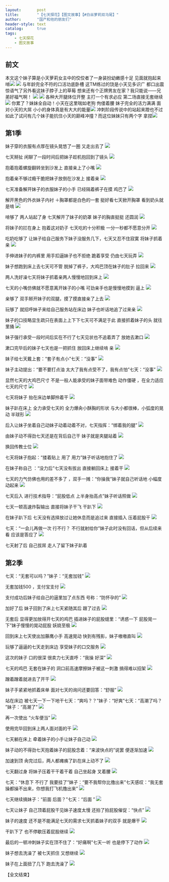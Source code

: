 ```yaml
---
layout:       post
title:        "【七天探花】【图文故事】【#白丝萝莉双马尾】"
author:       "国产和他的朋友们"
header-style: text
catalog:      true
tags:
    - 七天探花
    - 图文故事
---
```


## 前文

本文这个妹子算是小天萝莉女主中的佼佼者了一身装扮幼嫩感十足 见面就抱起来啃![](https://jooao.com/tupian/forum/202411/01/222112zdvaphdmpd01v6c6.gif)
![](https://jooao.com/tupian/forum/202411/01/222126o8z25v5jb1q1b550.gif)
与年龄完全不符的口活功底卧槽 这TM练过的饶是小天见多识广 都口出震惊语气了另外看这妹子脖子上的草莓 想来还有个正牌男友在家？我只能说——兄弟好福气啊！
![](https://jooao.com/tupian/forum/202411/01/222328rks96jy99mq6y114.gif)
![](https://jooao.com/tupian/forum/202411/01/221703hcfjpvfpzwoo5zqo.gif)
各种大开腿体位开整 主打一个有求必应 第二场直接无套继续![](https://jooao.com/tupian/forum/202411/01/222457csivyl8i33yv3lyq.gif)
你累了？妹妹全自动！小天在这里喘如老狗 佝偻着腰 妹子完全的活力满满 面对小天的大屌 小小的身体真是有大大的能量![](https://jooao.com/tupian/forum/202411/01/221808bvut88hz0t8hpzqq.gif)
冲刺阶段传说中的站起来蹬也不过如此了试问有几个妹子能抗住小天的巅峰冲撞？而这位妹妹只有两个字 拿捏![](https://jooao.com/tupian/forum/202411/01/221816w77nzn8avbz6m8kl.gif)

## 第1季

妹子穿的衣服有点厚在镜头晃悠了一圈 又走出去了
![](https://jt.vrnbk.com/tupian/forum/202412/01/203448rqooniic9nzoxszs.gif)

七天掰扯 闲聊了一段时间后把妹子趁机抱回到了镜头
![](https://jt.vrnbk.com/tupian/forum/202412/01/203450seeeq6g6x9eoj9uj.gif)

抱着抱着螺旋翻转坐到沙发上 直接亲上了小嘴
![](https://jt.vrnbk.com/tupian/forum/202412/01/203451rv9dcdddpx4tvd2p.gif)

抱着亲不够过瘾干脆把妹子放倒在沙发上 接着亲
![](https://jt.vrnbk.com/tupian/forum/202412/01/203453z6ahe0kh5u2h0ccd.gif)

七天准备解开妹子的衣服妹子的小手 已经隔着裤子在摸 鸡巴了
![](https://jt.vrnbk.com/tupian/forum/202412/01/203454szoxmzbbqz7nomjq.gif)

解开黑色的外衣妹子内衬 ＋胸罩都是白色的一套 挺好看七天掀开胸罩 看到奶头就是啃
![](https://jt.vrnbk.com/tupian/forum/202412/01/203456rgg2k4r2v82ruvcg.gif)

啃够了 两人站起了身 七天解开了妹子的奶罩 妹子的胸直挺挺 还圆润
![](https://jt.vrnbk.com/tupian/forum/202412/01/203457o5c6sm4776q7774c.gif)

将妹子的拦在身上 抱着这对奶子 七天吃的十分积极 一分一秒都不愿意分开
![](https://jt.vrnbk.com/tupian/forum/202412/01/203459kyazhh2a75v79kmo.gif)

吃奶吃够了 让妹子给自己服务下妹子没服务几下，七天又忍不住寂寞 将妹子抓着亲
![](https://jt.vrnbk.com/tupian/forum/202412/01/203501bblgmm8ntelbem66.gif)

手伸进妹子的内裤里 用手扣逼妹子也不拒绝 跪着享受 仍由七天玩弄
![](https://jt.vrnbk.com/tupian/forum/202412/01/203502pxrxrxdreorfczon.gif)

妹子想跑到床上去七天可不管 脱掉了裤子，大鸡巴顶在妹子的肚子 拉回来
![](https://jt.vrnbk.com/tupian/forum/202412/01/203504j7fdosmw136w39ww.gif)

两人洗好澡七天将妹子抓着亲两人慢慢地回到床上
![](https://jt.vrnbk.com/tupian/forum/202412/01/203507f14idt0winz6iw81.gif)

七天的小嘴仿佛就不愿意离开妹子的小嘴 可劲亲手也是慢慢地摸到 逼上
![](https://jt.vrnbk.com/tupian/forum/202412/01/203509x2644bj8zoxubfbp.gif)

亲够了 双手掰开妹子的双腿，摸了摸直接亲了上去
![](https://jt.vrnbk.com/tupian/forum/202412/01/203511lhx8mdhmbm4ym5bb.gif)

玩够了 就招呼妹子来给自己服务站在床边 妹子也听话地追了过来亲
![](https://jt.vrnbk.com/tupian/forum/202412/01/203514xerrgk1xc6xzku11.gif)

妹子的口技略显生疏只在表面上上下下七天可不满足于此 直接抓着妹子的头 就往里捅
![](https://jt.vrnbk.com/tupian/forum/202412/01/203519venn660nsese71bs.gif)

妹子强行承受一段时间后实在不行了七天见状也不追着弄了 放她去漱口
![](https://jt.vrnbk.com/tupian/forum/202412/01/203531kifmliifwfvsmi28.gif)

漱口完毕后的妹子七天也是一把抓住 放回床上继续啃 亲
![](https://jt.vrnbk.com/tupian/forum/202412/01/203538dhdvoctzf4vwa05w.gif)

妹子给七天戴上套：“套子有点小”七天：“没事”
![](https://jt.vrnbk.com/tupian/forum/202412/01/203543i4cpovlkii2atkln.gif)

妹子主动提出：“要不要打点油 太大了我有点受不了，我有点怕”七天：“没事”
![](https://jt.vrnbk.com/tupian/forum/202412/01/203549kgxe72fgue01u0ge.gif)

显然七天的大鸡巴尺寸 不是一般人能承受的妹子面带难色 动作僵硬 ，在全力适应七天的尺寸
![](https://jt.vrnbk.com/tupian/forum/202412/01/203554jt0hmhtmg5hat5sh.gif)

七天将妹子 抬在床边单脚拎着干
![](https://jt.vrnbk.com/tupian/forum/202412/01/203602i6uy0uj880b9qggn.gif)

妹子趴在床上 全力承受七天的 全力爆肏小酥胸的形状 与大小都很棒，小弧度的晃动 半球形
![](https://jt.vrnbk.com/tupian/forum/202412/01/203610j8v68zhg2hztn86x.gif)

后入让妹子坐着自己动妹子动着动着不对，七天指挥：“绑着我的腿”
![](https://jt.vrnbk.com/tupian/forum/202412/01/203619ozw555yo479rpwmr.gif)

由妹子动不得劲七天还是在背后自己干 妹子就是夹腿站着
![](https://jt.vrnbk.com/tupian/forum/202412/01/203626qb7mbllkm5d11f5e.gif)

换回传教士位
![](https://jt.vrnbk.com/tupian/forum/202412/01/203635ji20g1m6g1mz0zz0.gif)

七天将妹子抱起：“搂着贴上 用了 用力”妹子听话地抱住了
![](https://jt.vrnbk.com/tupian/forum/202412/01/203646iljtbqzbsvgsoils.gif)

在妹子称自己 ：“没力后”七天没有拔出 直接躺回床上 接着干
![](https://jt.vrnbk.com/tupian/forum/202412/01/203652fzs4l0la0p9jnwpa.gif)

七天的力气仿佛也用的差不多了 ，双手一摊：“你操我”妹子就自己听话地 小幅度动起来
![](https://jt.vrnbk.com/tupian/forum/202412/01/203659ye1ohjk421mmhkze.gif)

七天后入 进行技术指导：“屁股低点 上半身抬高点”妹子听话照做
![](https://jt.vrnbk.com/tupian/forum/202412/01/203708jfxte8ioe89ffkff.gif)

七天一顿高速炸裂输出 直接将妹子干飞 干趴下
![](https://jt.vrnbk.com/tupian/forum/202412/01/203717y121qc02tc51t50b.gif)

在妹子趴下后 七天没有选择放过让她休息而是追过来 直接插入 压着屁股干
![](https://jt.vrnbk.com/tupian/forum/202412/01/203728zbjubbussgjjmuib.gif)

七天：“一会儿再做一次 行不行？ 不行就射给你”妹子此时没有回话，但从后续来看 应该是答应了
![](https://jt.vrnbk.com/tupian/forum/202412/01/203741u89juiup4dpiyufp.gif)

七天射了后 自己拔屌 走人了留下妹子趴着


## 第2季

七天：“无套可以吗？”妹子：“无套加钱”
![](https://jt.vrnbk.com/tupian/forum/202412/01/203756nz51wtg40gzg1dir.gif)

无套加钱500 ，支付宝支付
![](https://jt.vrnbk.com/tupian/forum/202412/01/203809ey90e04moychhzye.gif)

支付成功后妹子给自己的逼里加了点东西 号称：“防怀孕的”
![](https://jt.vrnbk.com/tupian/forum/202412/01/203817a95p797jgjggjt8g.gif)

加好了后 妹子回到了床上七天紧随其后 跟了过去
![](https://jt.vrnbk.com/tupian/forum/202412/01/203824t8dm9pft99nm99cz.gif)

无套后 显得更加放得开七天的鸡巴 插进妹子的屁股缝里：“诱惑一下 屁股晃一下”妹子慢慢的晃动屁股 妖娆至极
![](https://jt.vrnbk.com/tupian/forum/202412/01/203832q9vay9padqici0cm.gif)

回到床上七天使出加藤鹰小手 高速晃动 快到有残影，妹子嗷嗷直叫
![](https://jt.vrnbk.com/tupian/forum/202412/01/203842wu4dbmwbdj6h56bb.gif)

玩够了逼逼的七天走到床边 享受妹子的口交服务
![](https://jt.vrnbk.com/tupian/forum/202412/01/203853p1tt5kqa1uxkefkf.gif)

这次的妹子 口的很深 很卖力七天直呼：“我操 好深”
![](https://jt.vrnbk.com/tupian/forum/202412/01/203900t420e5qxz4lfez0i.gif)

七天的鸡巴 无套在妹子的 洞口前高速摩擦妹子被这一刺激 搞得难以招架
![](https://jt.vrnbk.com/tupian/forum/202412/01/203909i1hwpuawusjjsi0p.gif)

蹭着蹭着就进去了开干
![](https://jt.vrnbk.com/tupian/forum/202412/01/203916mph1xhb828pqnxxn.gif)

妹子手紧紧地抓着床单 面对七天的询问还要回答：“舒服”
![](https://jt.vrnbk.com/tupian/forum/202412/01/203927hrfs5qq0eskn51f9.gif)

站在床边 被七天一下一下地干七天：“爽吗？？”妹子：“好爽”七天：“高潮了吗？ ”妹子：“高潮了”
![](https://jt.vrnbk.com/tupian/forum/202412/01/203935qtasja9s8yoryg8a.gif)

再一次使出 “火车便当”
![](https://jt.vrnbk.com/tupian/forum/202412/01/203943mlq3451naiddq1p0.gif)

使用完毕回到床上两人面对面的干
![](https://jt.vrnbk.com/tupian/forum/202412/01/203952uyt61zx6hju9xu7a.gif)

七天躺在床上 牵着妹子的小手让妹子自己动
![](https://jt.vrnbk.com/tupian/forum/202412/01/204002k550889krhhibrv6.gif)

妹子动的不得劲七天抱着妹子的屁股念着：“来波快点的”说罢 便逐渐加速
![](https://jt.vrnbk.com/tupian/forum/202412/01/204011ss7kmpmjtqktbjmh.gif)

加速到顶 肏完过后，两人都瘫痪了趴在床上动不了
![](https://jt.vrnbk.com/tupian/forum/202412/01/204024ydiaq9vz80838gvv.gif)

七天翻过身 将妹子压着干干着干着 自己坐起身 叉着腰
![](https://jt.vrnbk.com/tupian/forum/202412/01/204031mwc3cv1f2chcchx8.gif)

七天：“休息下 不行了 我要挂了”妹子：“要不我帮你比撸出来”七天感叹：“我无套操都操不出来，你想我打飞机撸出来”
![](https://jt.vrnbk.com/tupian/forum/202412/01/204039zu2ilj52pk2qjjuz.gif)

七天继续搞妹子：“前面 后面？”七天：“后面 ”
![](https://jt.vrnbk.com/tupian/forum/202412/01/204051bq3s7spp7pj3ezsx.gif)

七天让妹子 自己顶着屁股干见妹子速度太慢 还拍了拍屁股催促：“快点”
![](https://jt.vrnbk.com/tupian/forum/202412/01/204100o4465f5fcmc5czgb.gif)

妹子的速度 还不是不能满足七天的需求七天抓着妹子的双手 就是爆干
![](https://jt.vrnbk.com/tupian/forum/202412/01/204109gp97zdcfxo9kzcx9.gif)

干趴下了 也不停歇压着屁股继续
![](https://jt.vrnbk.com/tupian/forum/202412/01/204121qjkkmaptemmmsesp.gif)

最后的一顿冲刺妹子实在顶不住了：“好痛啊”七天一听 也是停下了动作
![](https://jt.vrnbk.com/tupian/forum/202412/01/204130dbtdmthr9tlmdhdd.gif)

妹子想去洗澡了 被七天抓住 又想继续
![](https://jt.vrnbk.com/tupian/forum/202412/01/204138fjcc6v29gy30s3kh.gif)

妹子在上面扭了几下 跑去洗澡了
![](https://jt.vrnbk.com/tupian/forum/202412/01/204146m95kk1gkkoakyk0j.gif)

【全文结束】